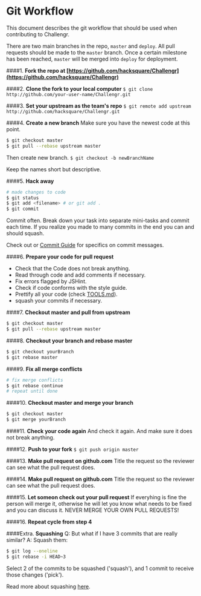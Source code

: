 # Git Workflow

This document describes the git workflow that should be used when contributing to Challengr.

There are two main branches in the repo, `master` and `deploy`. All pull requests should be made to the `master` branch. Once a certain milestone has been reached, `master` will be merged into `deploy` for deployment.

####1. **Fork the repo at [https://github.com/hacksquare/Challengr](https://github.com/hacksquare/Challengr)**

####2. **Clone the fork to your local computer**
  `$ git clone http://github.com/your-user-name/Challengr.git`

####3. **Set your upstream as the team's repo**
  `$ git remote add upstream http://github.com/hacksquare/Challengr.git`

####4. **Create a new branch**
  Make sure you have the newest code at this point.
  ```sh
  $ git checkout master
  $ git pull --rebase upstream master
  ```

  Then create new branch.
  `$ git checkout -b newBranchName`

  Keep the names short but descriptive.

####5. **Hack away**
  ```sh
  # made changes to code
  $ git status
  $ git add <filename> # or git add .
  $ git commit
  ```

  Commit often. Break down your task into separate mini-tasks and commit each time. If you realize you made to many commits in the end you can and should squash.

  Check out or [Commit Guide](COMMIT-MESSAGES.md) for specifics on commit messages.

####6. **Prepare your code for pull request**
  - Check that the Code does not break anything.
  - Read through code and add comments if necessary.
  - Fix errors flagged by JSHint.
  - Check if code conforms with the style guide.
  - Prettify all your code (check [TOOLS.md](TOOLS.md)).
  - squash your commits if necessary.

####7. **Checkout master and pull from upstream**
  ```sh
  $ git checkout master
  $ git pull --rebase upstream master
  ```

####8. **Checkout your branch and rebase master**
  ```sh
  $ git checkout yourBranch
  $ git rebase master
  ```

####9. **Fix all merge conflicts**
  ```sh
  # fix merge conflicts
  $ git rebase continue
  # repeat until done
  ```
####10. **Checkout master and merge your branch**
  ```sh
  $ git checkout master
  $ git merge yourBranch
  ```

####11. **Check your code again**
  And check it again. And make sure it does not break anything.

####12. **Push to your fork**
  `$ git push origin master`

####13. **Make pull request on github.com**
  Title the request so the reviewer can see what the pull request does.

####14. **Make pull request on github.com**
  Title the request so the reviewer can see what the pull request does.

####15. **Let someon check out your pull request**
  If everyhing is fine the person will merge it, otherwise he will let you know what needs to be fixed and you can discuss it. NEVER MERGE YOUR OWN PULL REQUESTS!

####16. **Repeat cycle from step 4**

####Extra. **Squashing**
  Q: But what if I have 3 commits that are really similar?
  A: Squash them:

  ```sh
  $ git log --oneline
  $ git rebase -i HEAD~3
  ```

  Select 2 of the commits to be squashed ('squash'), and 1 commit to receive those changes ('pick').
  
  Read more about squashing [here](https://git-scm.com/book/en/v2/Git-Tools-Rewriting-History).

